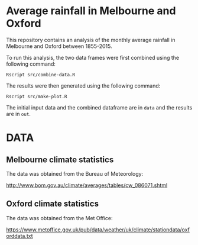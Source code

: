 Average rainfall in Melbourne and Oxford  
====

This repository contains an analysis of the monthly average rainfall in Melbourne and Oxford between 1855-2015.

To run this analysis, the two data frames were first combined using the following command:

```
Rscript src/combine-data.R
```
The results were then generated using the following command: 
```
Rscript src/make-plot.R
```

The initial input data and the combined dataframe are in `data` and the results are in `out`.

DATA
====

Melbourne climate statistics
----------------------------

The data was obtained from the Bureau of Meteorology:

http://www.bom.gov.au/climate/averages/tables/cw_086071.shtml

Oxford climate statistics
-------------------------

The data was obtained from the Met Office:

https://www.metoffice.gov.uk/pub/data/weather/uk/climate/stationdata/oxforddata.txt
